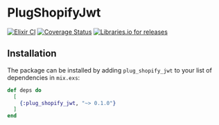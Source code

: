 # PlugShopifyJwt

[![Elixir CI](https://github.com/byjpr/plug_shopify_jwt/actions/workflows/elixir.yml/badge.svg)](https://github.com/byjpr/plug_shopify_jwt/actions/workflows/elixir.yml)
[![Coverage Status](https://coveralls.io/repos/github/byjpr/plug_shopify_jwt/badge.svg?branch=main)](https://coveralls.io/github/byjpr/plug_shopify_jwt?branch=main)
[![Libraries.io for releases](https://img.shields.io/librariesio/release/github/byjpr/plug_shopify_jwt.svg?style=flat-square)](https://libraries.io/github/byjpr/plug_shopify_jwt)


## Installation

The package can be installed by adding `plug_shopify_jwt` to your list of dependencies in `mix.exs`:

```elixir
def deps do
  [
    {:plug_shopify_jwt, "~> 0.1.0"}
  ]
end
```